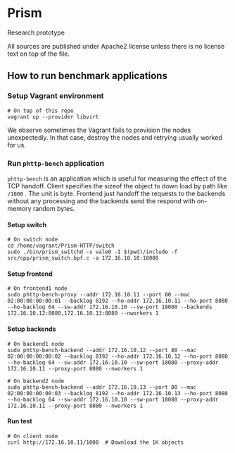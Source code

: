 # Prism

Research prototype

All sources are published under Apache2 license unless there is no license text on top of the file.

## How to run benchmark applications

### Setup Vagrant environment

```
# On top of this repo
vagrant up --provider libvirt
```

We observe sometimes the Vagrant fails to provision the nodes unexpectedly. In that case, destroy
the nodes and retrying usually worked for us.

### Run `phttp-bench` application

`phttp-bench` is an application which is useful for measuring the effect of the TCP handoff. Client specifies the sizeof the object to down load by path like `/1000` . The unit is byte. Frontend just handoff the requests to the backends without any processing and the backends send the respond with on-memory random bytes.

#### Setup switch

```
# On switch node
cd /home/vagrant/Prism-HTTP/switch
sudo ./bin/prism_switchd -s vale0 -I $(pwd)/include -f src/cpp/prism_switch.bpf.c -a 172.16.10.10:18080
```

#### Setup frontend

```
# On frontend1 node
sudo phttp-bench-proxy --addr 172.16.10.11 --port 80 --mac 02:00:00:00:00:01 --backlog 8192 --ho-addr 172.16.10.11 --ho-port 8080 --ho-backlog 64 --sw-addr 172.16.10.10 --sw-port 18080 --backends 172.16.10.12:8080,172.16.10.13:8080 --nworkers 1
```

#### Setup backends

```
# On backend1 node
sudo phttp-bench-backend --addr 172.16.10.12 --port 80 --mac 02:00:00:00:00:02 --backlog 8192 --ho-addr 172.16.10.12 --ho-port 8080 --ho-backlog 64 --sw-addr 172.16.10.10 --sw-port 18080 --proxy-addr 172.16.10.11 --proxy-port 8080 --nworkers 1

# On backend2 node
sudo phttp-bench-backend --addr 172.16.10.13 --port 80 --mac 02:00:00:00:00:03 --backlog 8192 --ho-addr 172.16.10.13 --ho-port 8080 --ho-backlog 64 --sw-addr 172.16.10.10 --sw-port 18080 --proxy-addr 172.16.10.11 --proxy-port 8080 --nworkers 1
```

#### Run test

```
# On client node
curl http://172.16.10.11/1000  # Download the 1K objects
```

